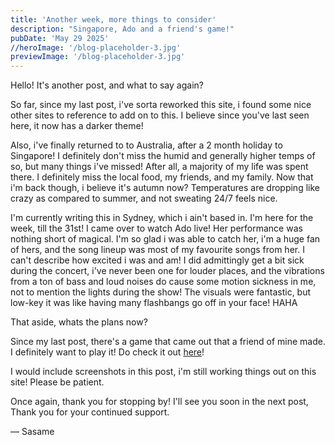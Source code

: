 ```yaml
---
title: 'Another week, more things to consider'
description: "Singapore, Ado and a friend's game!"
pubDate: 'May 29 2025'
//heroImage: '/blog-placeholder-3.jpg'
previewImage: '/blog-placeholder-3.jpg'
---
```


Hello! It's another post, and what to say again?

So far, since my last post, i've sorta reworked this site, i found some nice other sites to reference to add on to this. I believe since you've last seen here, it now has a darker theme!

Also, i've finally returned to to Australia, after a 2 month holiday to Singapore! I definitely don't miss the humid and generally higher temps of so, but many things i've missed! After all, a majority of my life was spent there. I definitely miss the local food, my friends, and my family. Now that i'm back though, i believe it's autumn now? Temperatures are dropping like crazy as compared to summer, and not sweating 24/7 feels nice.

I'm currently writing this in Sydney, which i ain't based in. I'm here for the week, till the 31st! I came over to watch Ado live! Her performance was nothing short of magical. I'm so glad i was able to catch her, i'm a huge fan of hers, and the song lineup was most of my favourite songs from her. I can't describe how excited i was and am! I did admittingly get a bit sick during the concert, i've never been one for louder places, and the vibrations from a ton of bass and loud noises do cause some motion sickness in me, not to mention the lights during the show! The visuals were fantastic, but low-key it was like having many flashbangs go off in your face! HAHA

That aside, whats the plans now?

Since my last post, there's a game that came out that a friend of mine made. I definitely want to play it! Do check it out [here](https://store.steampowered.com/app/2650730/SEDAP_A_Culinary_Adventure/)!

I would include screenshots in this post, i'm still working things out on this site! Please be patient.

Once again, thank you for stopping by! I'll see you soon in the next post, Thank you for your continued support.

&#8212; Sasame